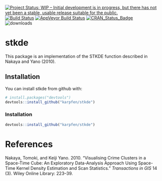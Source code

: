 <!-- README.md is generated from README.Rmd. Please edit that file -->
[![Project Status: WIP – Initial development is in progress, but there has not yet been a stable, usable release suitable for the public.](http://www.repostatus.org/badges/latest/wip.svg)](http://www.repostatus.org/#wip) [![Build Status](https://travis-ci.org/karpfen/stkde.svg)](https://travis-ci.org/karpfen/stkde) [![AppVeyor Build Status](https://ci.appveyor.com/api/projects/status/github/karpfen/stkde?branch=master&svg=true)](https://ci.appveyor.com/project/karpfen/stkde) [![CRAN\_Status\_Badge](http://www.r-pkg.org/badges/version/stkde)](http://cran.r-project.org/web/packages/stkde) ![downloads](http://cranlogs.r-pkg.org/badges/grand-total/stkde)

stkde
=====

This package is an implementation of the STKDE function described in Nakaya and Yano (2010).

Installation
------------

You can install stkde from github with:

``` r
# install.packages("devtools")
devtools::install_github("karpfen/stkde")
```

### Installation

``` r
devtools::install_github("karpfen/stkde")
```

References
==========

Nakaya, Tomoki, and Keiji Yano. 2010. “Visualising Crime Clusters in a Space-Time Cube: An Exploratory Data-Analysis Approach Using Space-Time Kernel Density Estimation and Scan Statistics.” *Transactions in GIS* 14 (3). Wiley Online Library: 223–39.
